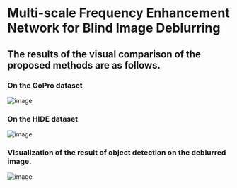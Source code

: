 # Multi-scale Frequency Enhancement Network for Blind Image Deblurring
## The results of the visual comparison of the proposed methods are as follows.
### On the GoPro dataset
![image](https://github.com/alondrajy/MFENet-for-deblurring/blob/main/image/GoPro.png)
### On the HIDE dataset
![image](https://github.com/alondrajy/MFENet-for-deblurring/blob/main/image/HIDE.png)
### Visualization of the result of object detection on the deblurred image.
![image](https://github.com/alondrajy/MFENet-for-deblurring/blob/main/image/目标检测.png)

